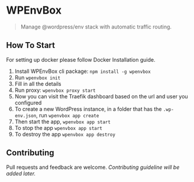 # WPEnvBox

> Manage @wordpress/env stack with automatic traffic routing.

## How To Start

For setting up docker please follow Docker Installation guide.

1. Install WPEnvBox cli package: `npm install -g wpenvbox`
2. Run `wpenvbox init`
3. Fill in all the details
4. Run proxy: `wpenvbox proxy start`
5. Now you can visit the Traefik dashboard based on the url and user you configured
6. To create a new WordPress instance, in a folder that has the `.wp-env.json`, run `wpenvbox app create`
7. Then start the app, `wpenvbox app start`
8. To stop the app `wpenvbox app start`
9. To destroy the app `wpenvbox app destroy`

## Contributing

Pull requests and feedback are welcome. _Contributing guideline will be added later._
